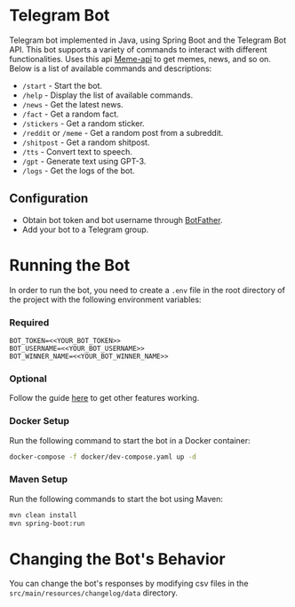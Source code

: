 # Telegram Bot

Telegram bot implemented in Java, using Spring Boot and the Telegram Bot API.
This bot supports a variety of commands to interact with different functionalities. 
Uses this api [Meme-api](https://github.com/tkozakas/meme-api) to get memes, news, and so on. 
Below is a list of available commands and descriptions:

- `/start` - Start the bot.
- `/help` - Display the list of available commands.
- `/news` - Get the latest news.
- `/fact` - Get a random fact.
- `/stickers` - Get a random sticker.
- `/reddit` or `/meme` - Get a random post from a subreddit.
- `/shitpost` - Get a random shitpost.
- `/tts` - Convert text to speech.
- `/gpt` - Generate text using GPT-3.
- `/logs` - Get the logs of the bot.

## Configuration

- Obtain bot token and bot username through [BotFather](https://t.me/botfather).
- Add your bot to a Telegram group.

# Running the Bot
In order to run the bot, you need to create a `.env` file in the root directory of the project with the following environment variables:
### Required
```env
BOT_TOKEN=<<YOUR_BOT_TOKEN>>
BOT_USERNAME=<<YOUR_BOT_USERNAME>>
BOT_WINNER_NAME=<<YOUR_BOT_WINNER_NAME>>
```
### Optional
Follow the guide [here](https://github.com.tkozakas/meme-api) to get other features working.

### Docker Setup
Run the following command to start the bot in a Docker container:
```bash
docker-compose -f docker/dev-compose.yaml up -d
```

### Maven Setup
Run the following commands to start the bot using Maven:
```bash
mvn clean install
mvn spring-boot:run
```

# Changing the Bot's Behavior
You can change the bot's responses by modifying csv files in the `src/main/resources/changelog/data` directory.
